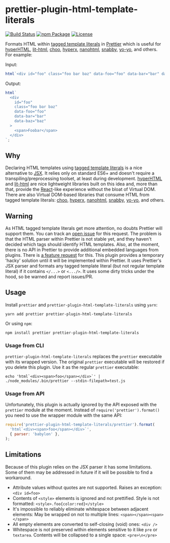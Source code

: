# prettier-plugin-html-template-literals

[![Build Status](https://travis-ci.com/sgtpep/prettier-plugin-html-template-literals.svg)](https://travis-ci.com/sgtpep/prettier-plugin-html-template-literals)
[![npm Package](https://img.shields.io/npm/v/prettier-plugin-html-template-literals.svg?colorB=44cc11)](https://www.npmjs.com/package/prettier-plugin-html-template-literals)
[![License](https://img.shields.io/badge/license-ISC-brightgreen.svg)](https://opensource.org/licenses/ISC)

Formats HTML within [tagged template literals](https://developer.mozilla.org/en-US/docs/Web/JavaScript/Reference/Template_literals#Tagged_templates) in [Prettier](https://prettier.io/) which is useful for [hyperHTML](https://viperhtml.js.org/), [lit-html](https://polymer.github.io/lit-html/), [choo](https://choo.io/), [hyperx](https://github.com/choojs/hyperx), [nanohtml](https://github.com/choojs/nanohtml), [snabby](https://github.com/jamen/snabby), [yo-yo](https://github.com/maxogden/yo-yo), and others. For example:

Input:

```javascript
html`<div id="foo" class="foo bar baz" data-foo="foo" data-bar="bar" data-baz="baz"><span>Foobar</span></div>`;
```

Output:

```javascript
html`
  <div
    id="foo"
    class="foo bar baz"
    data-foo="foo"
    data-bar="bar"
    data-baz="baz"
  >
    <span>Foobar</span>
  </div>
`;
```

## Why

Declaring HTML templates using [tagged template literals](https://developer.mozilla.org/en-US/docs/Web/JavaScript/Reference/Template_literals#Tagged_templates) is a nice alternative to [JSX](https://reactjs.org/docs/introducing-jsx.html). It relies only on standard ES6+ and doesn't require a transpiling/preprocessing toolset, at least during development. [hyperHTML](https://viperhtml.js.org/) and [lit-html](https://polymer.github.io/lit-html/) are nice lightweight libraries built on this idea and, more than that, provide the [React](https://reactjs.org/)-like experience without the bloat of Virtual DOM. There are also Virtual DOM-based libraries that consume HTML from tagged template literals: [choo](https://choo.io/), [hyperx](https://github.com/choojs/hyperx), [nanohtml](https://github.com/choojs/nanohtml), [snabby](https://github.com/jamen/snabby), [yo-yo](https://github.com/maxogden/yo-yo), and others.

## Warning

As HTML tagged template literals get more attention, no doubts Prettier will support them. You can track an [open issue](https://github.com/prettier/prettier/issues/3548) for this request. The problem is that the HTML parser within Prettier is not stable yet, and they haven't decided which tags should identify HTML templates. Also, at the moment, there is no API in Prettier to provide additional embedded languages from plugins. There is [a feature request](https://github.com/prettier/prettier/issues/4424) for this. This plugin provides a temporary 'hacky' solution until it will be implemented within Prettier. It uses Prettier's JSX parser and formats any tagged template literal (but not regular template literal) if it contains `</...>` or `<.../>`. It uses some dirty tricks under the hood, so be warned and report issues/PR.

## Usage

Install `prettier` and `prettier-plugin-html-template-literals` using `yarn`:

```shell
yarn add prettier prettier-plugin-html-template-literals
```

Or using `npm`:

```shell
npm install prettier prettier-plugin-html-template-literals
```

### Usage from CLI

`prettier-plugin-html-template-literals` replaces the `prettier` executable with its wrapped version. The original `prettier` executable will be restored if you delete this plugin. Use it as the regular `prettier` executable:

```shell
echo 'html`<div><span>foo</span></div>`' | ./node_modules/.bin/prettier --stdin-filepath=test.js
```

### Usage from API

Unfortunately, this plugin is actually ignored by the API exposed with the `prettier` module at the moment. Instead of `require('prettier').format()` you need to use the wrapper module with the same API:

```javascript
require('prettier-plugin-html-template-literals/prettier').format(
  'html`<div><span>foo</span></div>`',
  { parser: 'babylon' },
);
```

## Limitations

Because of this plugin relies on the JSX parser it has some limitations. Some of them may be addressed in future if it will be possible to find a workaround.

- Attribute values without quotes are not supported. Raises an exception: `<div id=foo>`
- Contents of `<style>` elements is ignored and not prettified. Style is not formatted: `<style>.foo{color:red}</style>`
- It's impossible to reliably eliminate whitespace between adjacent elements: May be wrapped on not to multiple lines: `<span></span><span></span>`
- All empty elements are converted to self-closing (void) ones: `<div />`
- Whitespace is not preserved within elements sensitive to it like `pre` or `textarea`. Contents will be collapsed to a single space: `<pre>\n</pre>`
